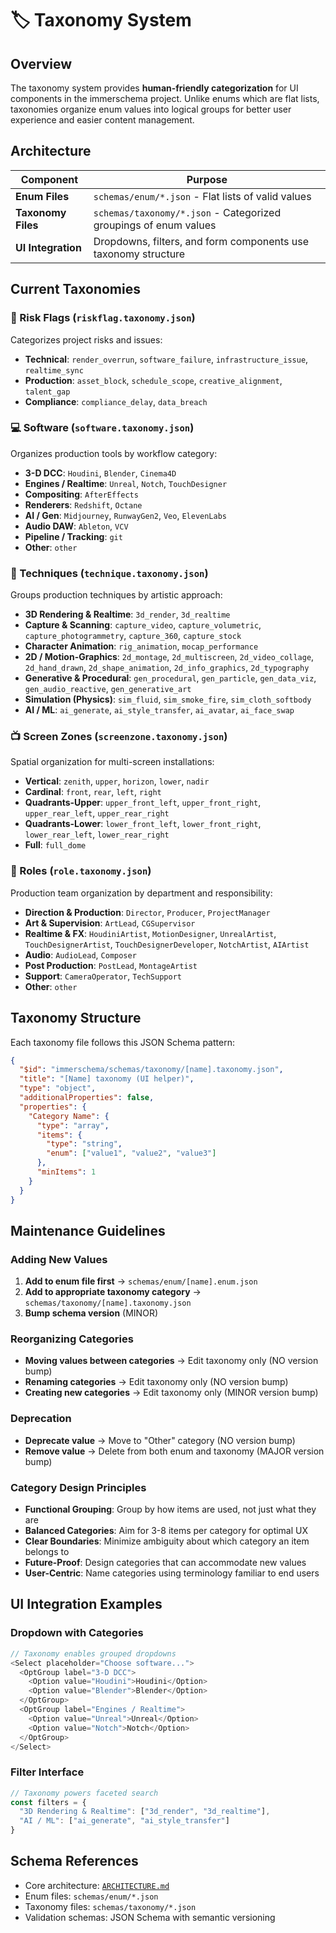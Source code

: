 # 🏷️ Taxonomy System

## Overview

The taxonomy system provides **human-friendly categorization** for UI components in the immerschema project. Unlike enums which are flat lists, taxonomies organize enum values into logical groups for better user experience and easier content management.

## Architecture

| Component | Purpose |
|-----------|---------|
| **Enum Files** | `schemas/enum/*.json` - Flat lists of valid values |
| **Taxonomy Files** | `schemas/taxonomy/*.json` - Categorized groupings of enum values |
| **UI Integration** | Dropdowns, filters, and form components use taxonomy structure |

## Current Taxonomies

### 🚨 Risk Flags (`riskflag.taxonomy.json`)
Categorizes project risks and issues:

- **Technical**: `render_overrun`, `software_failure`, `infrastructure_issue`, `realtime_sync`
- **Production**: `asset_block`, `schedule_scope`, `creative_alignment`, `talent_gap`
- **Compliance**: `compliance_delay`, `data_breach`

### 💻 Software (`software.taxonomy.json`)
Organizes production tools by workflow category:

- **3-D DCC**: `Houdini`, `Blender`, `Cinema4D`
- **Engines / Realtime**: `Unreal`, `Notch`, `TouchDesigner`
- **Compositing**: `AfterEffects`
- **Renderers**: `Redshift`, `Octane`
- **AI / Gen**: `Midjourney`, `RunwayGen2`, `Veo`, `ElevenLabs`
- **Audio DAW**: `Ableton`, `VCV`
- **Pipeline / Tracking**: `git`
- **Other**: `other`

### 🎨 Techniques (`technique.taxonomy.json`)
Groups production techniques by artistic approach:

- **3D Rendering & Realtime**: `3d_render`, `3d_realtime`
- **Capture & Scanning**: `capture_video`, `capture_volumetric`, `capture_photogrammetry`, `capture_360`, `capture_stock`
- **Character Animation**: `rig_animation`, `mocap_performance`
- **2D / Motion-Graphics**: `2d_montage`, `2d_multiscreen`, `2d_video_collage`, `2d_hand_drawn`, `2d_shape_animation`, `2d_info_graphics`, `2d_typography`
- **Generative & Procedural**: `gen_procedural`, `gen_particle`, `gen_data_viz`, `gen_audio_reactive`, `gen_generative_art`
- **Simulation (Physics)**: `sim_fluid`, `sim_smoke_fire`, `sim_cloth_softbody`
- **AI / ML**: `ai_generate`, `ai_style_transfer`, `ai_avatar`, `ai_face_swap`

### 📺 Screen Zones (`screenzone.taxonomy.json`)
Spatial organization for multi-screen installations:

- **Vertical**: `zenith`, `upper`, `horizon`, `lower`, `nadir`
- **Cardinal**: `front`, `rear`, `left`, `right`
- **Quadrants-Upper**: `upper_front_left`, `upper_front_right`, `upper_rear_left`, `upper_rear_right`
- **Quadrants-Lower**: `lower_front_left`, `lower_front_right`, `lower_rear_left`, `lower_rear_right`
- **Full**: `full_dome`

### 👤 Roles (`role.taxonomy.json`)
Production team organization by department and responsibility:

- **Direction & Production**: `Director`, `Producer`, `ProjectManager`
- **Art & Supervision**: `ArtLead`, `CGSupervisor`
- **Realtime & FX**: `HoudiniArtist`, `MotionDesigner`, `UnrealArtist`, `TouchDesignerArtist`, `TouchDesignerDeveloper`, `NotchArtist`, `AIArtist`
- **Audio**: `AudioLead`, `Composer`
- **Post Production**: `PostLead`, `MontageArtist`
- **Support**: `CameraOperator`, `TechSupport`
- **Other**: `other`

## Taxonomy Structure

Each taxonomy file follows this JSON Schema pattern:

```json
{
  "$id": "immerschema/schemas/taxonomy/[name].taxonomy.json",
  "title": "[Name] taxonomy (UI helper)",
  "type": "object",
  "additionalProperties": false,
  "properties": {
    "Category Name": {
      "type": "array",
      "items": {
        "type": "string",
        "enum": ["value1", "value2", "value3"]
      },
      "minItems": 1
    }
  }
}
```

## Maintenance Guidelines

### Adding New Values
1. **Add to enum file first** → `schemas/enum/[name].enum.json`
2. **Add to appropriate taxonomy category** → `schemas/taxonomy/[name].taxonomy.json`
3. **Bump schema version** (MINOR)

### Reorganizing Categories
- **Moving values between categories** → Edit taxonomy only (NO version bump)
- **Renaming categories** → Edit taxonomy only (NO version bump)
- **Creating new categories** → Edit taxonomy only (MINOR version bump)

### Deprecation
- **Deprecate value** → Move to "Other" category (NO version bump)
- **Remove value** → Delete from both enum and taxonomy (MAJOR version bump)

### Category Design Principles
- **Functional Grouping**: Group by how items are used, not just what they are
- **Balanced Categories**: Aim for 3-8 items per category for optimal UX
- **Clear Boundaries**: Minimize ambiguity about which category an item belongs to
- **Future-Proof**: Design categories that can accommodate new values
- **User-Centric**: Name categories using terminology familiar to end users

## UI Integration Examples

### Dropdown with Categories
```javascript
// Taxonomy enables grouped dropdowns
<Select placeholder="Choose software...">
  <OptGroup label="3-D DCC">
    <Option value="Houdini">Houdini</Option>
    <Option value="Blender">Blender</Option>
  </OptGroup>
  <OptGroup label="Engines / Realtime">
    <Option value="Unreal">Unreal</Option>
    <Option value="Notch">Notch</Option>
  </OptGroup>
</Select>
```

### Filter Interface
```javascript
// Taxonomy powers faceted search
const filters = {
  "3D Rendering & Realtime": ["3d_render", "3d_realtime"],
  "AI / ML": ["ai_generate", "ai_style_transfer"]
}
```

## Schema References

- Core architecture: [`ARCHITECTURE.md`](ARCHITECTURE.md)
- Enum files: `schemas/enum/*.json`
- Taxonomy files: `schemas/taxonomy/*.json`
- Validation schemas: JSON Schema with semantic versioning 